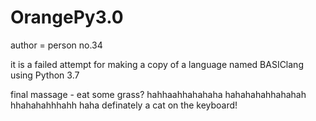 # OrangePy3.0

author = person no.34

it is a failed attempt for making a copy of
a language named BASIClang using Python 3.7

final massage - eat some grass? 
                hahhaahhahahaha
                hahahahahhahahah
                hhahahahhhahh
                haha
                definately a cat on the keyboard!
                

                



















